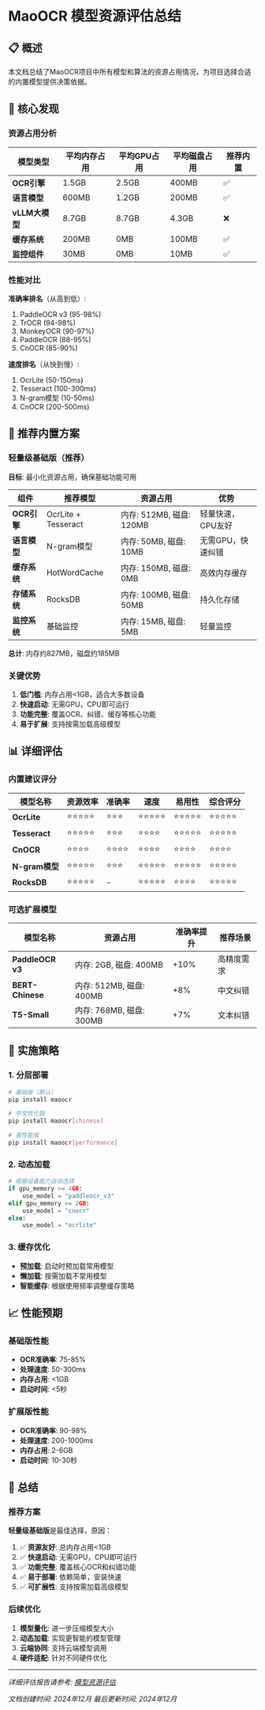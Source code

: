 # MaoOCR 模型资源评估总结

## 📋 概述

本文档总结了MaoOCR项目中所有模型和算法的资源占用情况，为项目选择合适的内置模型提供决策依据。

## 🎯 核心发现

### 资源占用分析

| 模型类型 | 平均内存占用 | 平均GPU占用 | 平均磁盘占用 | 推荐内置 |
|---------|-------------|------------|-------------|----------|
| **OCR引擎** | 1.5GB | 2.5GB | 400MB | ✅ |
| **语言模型** | 600MB | 1.2GB | 200MB | ✅ |
| **vLLM大模型** | 8.7GB | 8.7GB | 4.3GB | ❌ |
| **缓存系统** | 200MB | 0MB | 100MB | ✅ |
| **监控组件** | 30MB | 0MB | 10MB | ✅ |

### 性能对比

**准确率排名**（从高到低）:
1. PaddleOCR v3 (95-98%)
2. TrOCR (94-98%) 
3. MonkeyOCR (90-97%)
4. PaddleOCR (88-95%)
5. CnOCR (85-90%)

**速度排名**（从快到慢）:
1. OcrLite (50-150ms)
2. Tesseract (100-300ms)
3. N-gram模型 (10-50ms)
4. CnOCR (200-500ms)

## 🚀 推荐内置方案

### 轻量级基础版（推荐）

**目标**: 最小化资源占用，确保基础功能可用

| 组件 | 推荐模型 | 资源占用 | 优势 |
|------|---------|---------|------|
| **OCR引擎** | OcrLite + Tesseract | 内存: 512MB, 磁盘: 120MB | 轻量快速，CPU友好 |
| **语言模型** | N-gram模型 | 内存: 50MB, 磁盘: 10MB | 无需GPU，快速纠错 |
| **缓存系统** | HotWordCache | 内存: 150MB, 磁盘: 0MB | 高效内存缓存 |
| **存储系统** | RocksDB | 内存: 100MB, 磁盘: 50MB | 持久化存储 |
| **监控系统** | 基础监控 | 内存: 15MB, 磁盘: 5MB | 轻量监控 |

**总计**: 内存约827MB，磁盘约185MB

### 关键优势

1. **低门槛**: 内存占用<1GB，适合大多数设备
2. **快速启动**: 无需GPU，CPU即可运行
3. **功能完整**: 覆盖OCR、纠错、缓存等核心功能
4. **易于扩展**: 支持按需加载高级模型

## 📊 详细评估

### 内置建议评分

| 模型名称 | 资源效率 | 准确率 | 速度 | 易用性 | 综合评分 |
|---------|---------|--------|------|--------|----------|
| **OcrLite** | ⭐⭐⭐⭐⭐ | ⭐⭐⭐ | ⭐⭐⭐⭐⭐ | ⭐⭐⭐⭐⭐ | ⭐⭐⭐⭐⭐ |
| **Tesseract** | ⭐⭐⭐⭐⭐ | ⭐⭐⭐ | ⭐⭐⭐⭐ | ⭐⭐⭐⭐⭐ | ⭐⭐⭐⭐⭐ |
| **CnOCR** | ⭐⭐⭐⭐ | ⭐⭐⭐⭐ | ⭐⭐⭐⭐ | ⭐⭐⭐⭐ | ⭐⭐⭐⭐ |
| **N-gram模型** | ⭐⭐⭐⭐⭐ | ⭐⭐⭐ | ⭐⭐⭐⭐⭐ | ⭐⭐⭐⭐⭐ | ⭐⭐⭐⭐⭐ |
| **RocksDB** | ⭐⭐⭐⭐⭐ | - | ⭐⭐⭐⭐⭐ | ⭐⭐⭐⭐ | ⭐⭐⭐⭐⭐ |

### 可选扩展模型

| 模型名称 | 资源占用 | 准确率提升 | 推荐场景 |
|---------|---------|-----------|----------|
| **PaddleOCR v3** | 内存: 2GB, 磁盘: 400MB | +10% | 高精度需求 |
| **BERT-Chinese** | 内存: 512MB, 磁盘: 400MB | +8% | 中文纠错 |
| **T5-Small** | 内存: 768MB, 磁盘: 300MB | +7% | 文本纠错 |

## 🔧 实施策略

### 1. 分层部署

```bash
# 基础版（默认）
pip install maoocr

# 中文优化版
pip install maoocr[chinese]

# 高性能版
pip install maoocr[performance]
```

### 2. 动态加载

```python
# 根据设备能力自动选择
if gpu_memory >= 4GB:
    use_model = "paddleocr_v3"
elif gpu_memory >= 2GB:
    use_model = "cnocr"
else:
    use_model = "ocrlite"
```

### 3. 缓存优化

- **预加载**: 启动时预加载常用模型
- **懒加载**: 按需加载不常用模型
- **智能缓存**: 根据使用频率调整缓存策略

## 📈 性能预期

### 基础版性能

- **OCR准确率**: 75-85%
- **处理速度**: 50-300ms
- **内存占用**: <1GB
- **启动时间**: <5秒

### 扩展版性能

- **OCR准确率**: 90-98%
- **处理速度**: 200-1000ms
- **内存占用**: 2-6GB
- **启动时间**: 10-30秒

## 🎯 总结

### 推荐方案

**轻量级基础版**是最佳选择，原因：

1. ✅ **资源友好**: 总内存占用<1GB
2. ✅ **快速启动**: 无需GPU，CPU即可运行
3. ✅ **功能完整**: 覆盖核心OCR和纠错功能
4. ✅ **易于部署**: 依赖简单，安装快速
5. ✅ **可扩展性**: 支持按需加载高级模型

### 后续优化

1. **模型量化**: 进一步压缩模型大小
2. **动态加载**: 实现更智能的模型管理
3. **云端协同**: 支持云端模型调用
4. **硬件适配**: 针对不同硬件优化

---

*详细评估报告请参考: [模型资源评估](MODEL_RESOURCE_EVALUATION.md)*

*文档创建时间: 2024年12月*
*最后更新时间: 2024年12月*